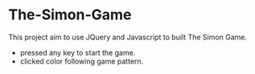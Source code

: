 # The-Simon-Game
This project aim to use JQuery and Javascript to built The Simon Game.
- pressed any key to start the game.
- clicked color following game pattern.
